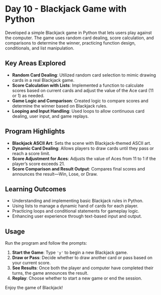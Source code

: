# Day 10 - Blackjack Game with Python

Developed a simple Blackjack game in Python that lets users play against the computer. The game uses random card dealing, score calculation, and comparisons to determine the winner, practicing function design, conditionals, and list manipulation.

## Key Areas Explored

- **Random Card Dealing**: Utilized random card selection to mimic drawing cards in a real Blackjack game.
- **Score Calculation with Lists**: Implemented a function to calculate scores based on current cards and adjust the value of the Ace card (11 or 1) as needed.
- **Game Logic and Comparison**: Created logic to compare scores and determine the winner based on Blackjack rules.
- **Looping and Input Handling**: Used loops to allow continuous card dealing, user input, and game replays.

## Program Highlights

- **Blackjack ASCII Art**: Sets the scene with Blackjack-themed ASCII art.
- **Dynamic Card Dealing**: Allows players to draw cards until they pass or reach a score limit.
- **Score Adjustment for Aces**: Adjusts the value of Aces from 11 to 1 if the player’s score exceeds 21.
- **Score Comparison and Result Output**: Compares final scores and announces the result—Win, Lose, or Draw.

## Learning Outcomes

- Understanding and implementing basic Blackjack rules in Python.
- Using lists to manage a dynamic hand of cards for each player.
- Practicing loops and conditional statements for gameplay logic.
- Enhancing user experience through text-based input and output.

## Usage

Run the program and follow the prompts:

1. **Start the Game**: Type `'y'` to begin a new Blackjack game.
2. **Draw or Pass**: Decide whether to draw another card or pass based on your current score.
3. **See Results**: Once both the player and computer have completed their turns, the game announces the result.
4. **Replay**: Choose whether to start a new game or end the session.

Enjoy the game of Blackjack!
